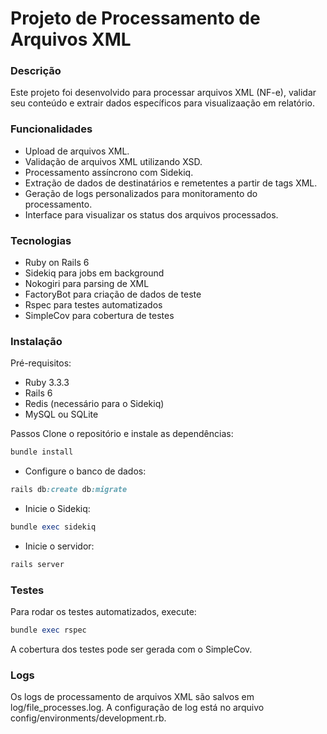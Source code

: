# Projeto de Processamento de Arquivos XML
### Descrição
Este projeto foi desenvolvido para processar arquivos XML (NF-e), validar seu conteúdo e extrair dados específicos para visualizaação em relatório. 

### Funcionalidades
- Upload de arquivos XML.
- Validação de arquivos XML utilizando XSD.
- Processamento assíncrono com Sidekiq.
- Extração de dados de destinatários e remetentes a partir de tags XML.
- Geração de logs personalizados para monitoramento do processamento.
- Interface para visualizar os status dos arquivos processados.

### Tecnologias
- Ruby on Rails 6
- Sidekiq para jobs em background
- Nokogiri para parsing de XML
- FactoryBot para criação de dados de teste
- Rspec para testes automatizados
- SimpleCov para cobertura de testes

### Instalação
Pré-requisitos:
- Ruby 3.3.3
- Rails 6
- Redis (necessário para o Sidekiq)
- MySQL ou SQLite

Passos
Clone o repositório e instale as dependências:

```ruby
bundle install
```

- Configure o banco de dados:

```ruby
rails db:create db:migrate
```

- Inicie o Sidekiq:

```ruby
bundle exec sidekiq
```

- Inicie o servidor:

```ruby
rails server
```
### Testes
Para rodar os testes automatizados, execute:

```ruby
bundle exec rspec
```
A cobertura dos testes pode ser gerada com o SimpleCov.

### Logs
Os logs de processamento de arquivos XML são salvos em log/file_processes.log. A configuração de log está no arquivo config/environments/development.rb.